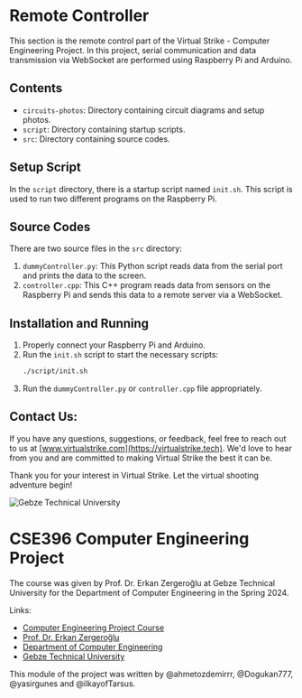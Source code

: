 # Remote Controller

This section is the remote control part of the Virtual Strike - Computer Engineering Project. In this project, serial communication and data transmission via WebSocket are performed using Raspberry Pi and Arduino.

## Contents

- `circuits-photos`: Directory containing circuit diagrams and setup photos.
- `script`: Directory containing startup scripts.
- `src`: Directory containing source codes.

## Setup Script

In the `script` directory, there is a startup script named `init.sh`. This script is used to run two different programs on the Raspberry Pi.

## Source Codes

There are two source files in the `src` directory:

1. `dummyController.py`: This Python script reads data from the serial port and prints the data to the screen.
2. `controller.cpp`: This C++ program reads data from sensors on the Raspberry Pi and sends this data to a remote server via a WebSocket.

## Installation and Running

1. Properly connect your Raspberry Pi and Arduino.
2. Run the `init.sh` script to start the necessary scripts:
    ```bash
    ./script/init.sh
    ```
3. Run the `dummyController.py` or `controller.cpp` file appropriately.

## Contact Us:
If you have any questions, suggestions, or feedback, feel free to reach out to us at [www.virtualstrike.com](https://virtualstrike.tech). We'd love to hear from you and are committed to making Virtual Strike the best it can be.

Thank you for your interest in Virtual Strike. Let the virtual shooting adventure begin!


![Gebze Technical University](https://abl.gtu.edu.tr/html/mobil/gtu_logo_en_500.png)
# CSE396 Computer Engineering Project

The course was given by Prof. Dr. Erkan Zergeroğlu at Gebze Technical University for the Department of Computer Engineering in the Spring 2024.

Links:
* [Computer Engineering Project Course](https://abl.gtu.edu.tr/ects/?duzey=ucuncu&modul=ders_bilgi_formu&dno=B%C4%B0L%20396&bolum=104&tip=lisans&dil=tr)
* [Prof. Dr. Erkan Zergeroğlu](https://www.gtu.edu.tr/tr/personel/98/10414/display.aspx)
* [Department of Computer Engineering](https://www.gtu.edu.tr/kategori/91/3/bilgisayar-muhendisligi.aspx?languageId=2)
* [Gebze Technical University](https://www.gtu.edu.tr/?languageId=2)

This module of the project was written by @ahmetozdemirrr, @Dogukan777, @yasirgunes and @ilkayofTarsus.